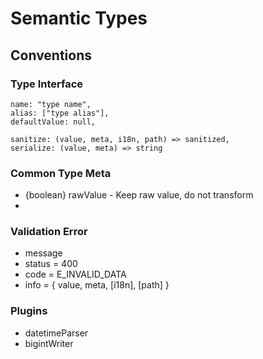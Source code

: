 # Semantic Types

## Conventions

### Type Interface

```
name: "type name",
alias: ["type alias"],
defaultValue: null,

sanitize: (value, meta, i18n, path) => sanitized,
serialize: (value, meta) => string
```

### Common Type Meta

* {boolean} rawValue - Keep raw value, do not transform
* 

### Validation Error

* message
* status = 400
* code = E_INVALID_DATA
* info = { value, meta, [i18n], [path] }

### Plugins

* datetimeParser
* bigintWriter